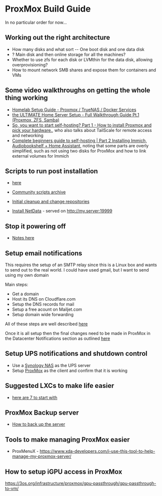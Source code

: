 # ProxMox Build Guide

In no particular order for now...

## Working out the right architecture
- How many disks and what sort
-- One boot disk and one data disk
- ? Main disk and then online storage for all the machines?
- Whether to use zfs for each disk or LVMthin for the data disk, allowing overprovisioning?
- How to mount network SMB shares and expose them for containers and VMs

## Some video walkthroughs on getting the whole thing working
- [Homelab Setup Guide - Proxmox / TrueNAS / Docker Services](https://www.youtube.com/watch?v=yDkc3D3BFhM)
- [the ULTIMATE Home Server Setup - Full Walkthrough Guide Pt.1 (Proxmox, ZFS, Samba)](https://www.youtube.com/watch?v=qmSizZUbCOA&t=162s)
- [So, you want to start self-hosting? Part 1 - How to install Proxmox and pick your hardware.](https://www.youtube.com/watch?v=zngSuqCM4d8&t=657s), who also talks about TailScale for remote access and networking
- [Complete beginners guide to self-hosting | Part 2 Installing Immich, Audiobookshelf + Home Assistant](https://www.youtube.com/watch?v=guHoZ68N3XM), noting that some parts are overly simplified, such as not using two disks for ProxMox and how to link external volumes for Immich

## Scripts to run post installation
- [here](https://www.xda-developers.com/proxmox-scripts-run-new-installation/)
- [Community scripts archive](https://community-scripts.github.io/ProxmoxVE/scripts)

- [Initial cleanup and change repositories](https://community-scripts.github.io/ProxmoxVE/scripts?id=post-pve-install)
- [Install NetData](https://community-scripts.github.io/ProxmoxVE/scripts?id=netdata) - served on http://my.server:19999

## Stop it powering off
- [Notes here](https://forum.proxmox.com/threads/my-proxmox-ve-occasionally-crashes-or-goes-into-sleep-mode.139933/)

## Setup email notifications
This requires the setup of an SMTP relay since this is a Linux box and wants to send out to the real world. I could have used gmail, but I want to send using my own domain

Main steps:
- Get a domain
- Host its DNS on Cloudflare.com
- Setup the DNS records for mail
- Setup a free acount on Mailjet.com
- Setup domain wide forwarding

All of these steps are well described [here](https://franzramadhan.dev/blog/01-free-own-domain-email-using-cloudflare-mailjet/)

Once it is all setup then the final changes need to be made in ProxMox in the Datacenter Notifications section as outlined [here](https://blog.programster.org/configure-proxmox-smtp-for-email-notifications)

## Setup UPS notifications and shutdown control
- Use a [Synology NAS](https://www.reddit.com/r/synology/comments/gtkjam/use_synology_nas_as_ups_server_to_safely_power/) as the UPS server
- Setup [ProxMox](https://www.reddit.com/r/Proxmox/comments/kj18v8/how_to_verify_that_nut_driver_is_really_working/) as the client and confirm that it is working

## Suggested LXCs to make life easier
- [here are 7 to start with](https://www.xda-developers.com/proxmox-lxcs-i-couldnt-live-without/)

## ProxMox Backup server
- [How to back up the server](https://www.reddit.com/r/Proxmox/comments/18jp6o3/use_proxmoxbackupserver_to_backup_your_homelab/)

## Tools to make managing ProxMox easier
- ProxMenuX - https://www.xda-developers.com/i-use-this-tool-to-help-manage-my-proxmox-server/

## How to setup iGPU access in ProxMox
https://3os.org/infrastructure/proxmox/gpu-passthrough/gpu-passthrough-to-vm/
